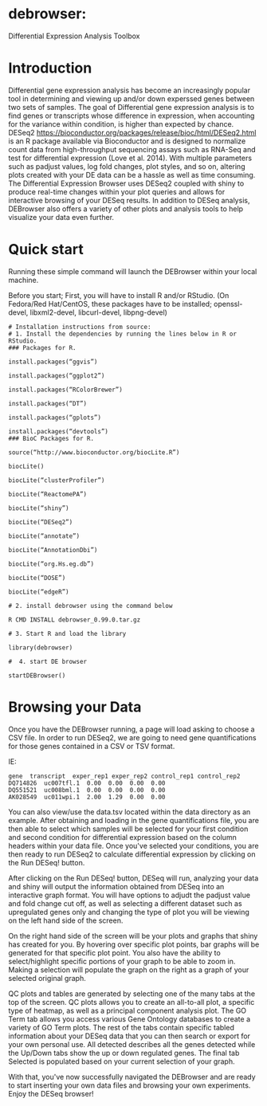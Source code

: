 # debrowser: 
Differential Expression Analysis Toolbox

# Introduction

Differential gene expression analysis has become an increasingly popular tool
in determining and viewing up and/or down experssed genes between two sets of
samples.  The goal of Differential gene expression analysis is to find genes
or transcripts whose difference in expression, when accounting for the
variance within condition, is higher than expected by chance.  DESeq2
<https://bioconductor.org/packages/release/bioc/html/DESeq2.html> is an R
package available via Bioconductor and is designed to normalize count data
from high-throughput sequencing assays such as RNA-Seq and test for
differential expression (Love et al. 2014).  With multiple parameters such as
padjust values, log fold changes, plot styles, and so on, altering plots
created with your DE data can be a hassle as well as time consuming. The
Differential Expression Browser uses DESeq2 coupled with shiny to produce
real-time changes within your plot queries and allows for interactive browsing
of your DESeq results. In addition to DESeq analysis, DEBrowser also offers a
variety of other plots and analysis tools to help visualize your data even
further.

# Quick start

Running these simple command will launch the DEBrowser within your local
machine.

Before you start;
First, you will have to install R and/or RStudio.
(On Fedora/Red Hat/CentOS, these packages have to be installed;
openssl-devel, libxml2-devel, libcurl-devel, libpng-devel)

```
# Installation instructions from source:
# 1. Install the dependencies by running the lines below in R or RStudio. 
### Packages for R.

install.packages(“ggvis”)

install.packages(“ggplot2”)

install.packages(“RColorBrewer”)

install.packages(“DT”)

install.packages(“gplots”)

install.packages(“devtools”)
### BioC Packages for R.

source(“http://www.bioconductor.org/biocLite.R”)

biocLite()

biocLite(“clusterProfiler”)

biocLite(“ReactomePA”)

biocLite(“shiny”)

biocLite(“DESeq2”)

biocLite(“annotate”)

biocLite(“AnnotationDbi”)

biocLite(“org.Hs.eg.db”)

biocLite(“DOSE”)

biocLite(“edgeR”)

# 2. install debrowser using the command below

R CMD INSTALL debrowser_0.99.0.tar.gz

# 3. Start R and load the library

library(debrowser)

#  4. start DE browser

startDEBrowser()
```

# Browsing your Data

Once you have the DEBrowser running, a page will load asking to choose a CSV
file.  In order to run DESeq2, we are going to need gene quantifications for
those genes contained in a CSV or TSV format.

IE:

```
gene  transcript  exper_rep1 exper_rep2 control_rep1 control_rep2
DQ714826  uc007tfl.1  0.00  0.00  0.00  0.00
DQ551521  uc008bml.1  0.00  0.00  0.00  0.00
AK028549  uc011wpi.1  2.00  1.29  0.00  0.00
```

You can also view/use the data.tsv located within the data directory as an
example. After obtaining and loading in the gene quantifications file, you
are then able to select which samples will be selected for your first
condition and second condition for differential expression based on the column
headers within your data file. Once you've selected your conditions, you are
then ready to run DESeq2 to calculate differential expression by clicking on
the Run DESeq! button.

After clicking on the Run DESeq! button, DESeq will run, analyzing your data
and shiny will output the information obtained from DESeq into an interactive
graph format. You will have options to adjudt the padjust value and fold
change cut off, as well as selecting a different dataset such as upregulated
genes only and changing the type of plot you will be viewing on the left hand
side of the screen.

On the right hand side of the screen will be your plots and graphs that shiny
has created for you. By hovering over specific plot points, bar graphs will be
generated for that specific plot point.  You also have the ability to
select/highlight specific portions of your graph to be able to zoom in. Making
a selection will populate the graph on the right as a graph of your selected
original graph.

QC plots and tables are generated by selecting one of the many tabs at
the top of the screen. QC plots allows you to create an all-to-all
plot, a specific type of heatmap, as well as a principal component analysis
plot.  The GO Term tab allows you access various Gene Ontology databases to
create a variety of GO Term plots.  The rest of the tabs contain specific
tabled information about your DESeq data that you can then search or export
for your own personal use. All detected describes all the genes detected
while the Up/Down tabs show the up or down regulated genes.  The final tab
Selected is populated based on your current selection of your graph.

With that, you've now successfully navigated the DEBrowser and are ready to
start inserting your own data files and browsing your own experiments.  Enjoy
the DESeq browser!
